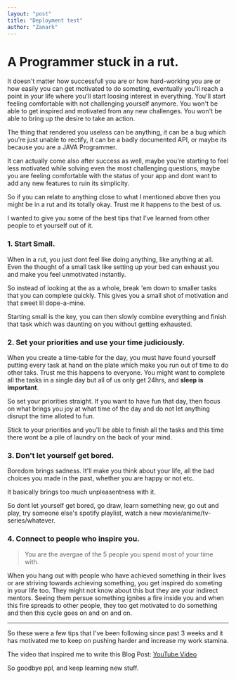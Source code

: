 ```yaml
---
layout: "post"
title: "Deployment test"
author: "Zanark"
---
```


# A Programmer stuck in a rut.

It doesn't matter how successfull you are or how hard-working you are or how easily you can get motivated to do someting, eventually you'll reach a point in your life where you'll start loosing interest in everything. You'll start feeling comfortable with not challenging yourself anymore. You won't be able to get inspired and motivated from any new challenges. You won't be able to bring up the desire to take an action.

The thing that rendered you useless can be anything, it can be a bug which you're just unable to rectify, it can be a badly documented API, or maybe its because you are a JAVA Programmer.

It can actually come also after success as well, maybe you're starting to feel less motivated while solving even the most challenging questions, maybe you are feeling comfortable with the status of your app and dont want to add any new features to ruin its simplicity.

So if you can relate to anything close to what I mentioned above then you might be in a rut and its totally okay. Trust me it happens to the best of us.

I wanted to give you some of the best tips that I've learned from other people to et yourself out of it.

### 1. Start Small.

When in a rut, you just dont feel like doing anything, like anything at all. Even the thought of a small task like setting up your bed can exhaust you and make you feel unmotivated instantly.

So instead of looking at the as a whole, break 'em down to smaller tasks that you can complete quickly. This gives you a small shot of motivation and that sweet lil dope-a-mine.

Starting small is the key, you can then slowly combine everything and finish that task which was daunting on you without getting exhausted.

### 2. Set your priorities and use your time judiciously.

When you create a time-table for the day, you must have found yourself putting every task at hand on the plate which make you run out of time to do other taks. Trust me this happens to everyone. You might want to complete all the tasks in a single day but all of us only get 24hrs, and **sleep is important**.

So set your priorities straight. If you want to have fun that day, then focus on what brings you joy at what time of the day and do not let anything disrupt the time alloted to fun.

Stick to your priorities and you'll be able to finish all the tasks and this time there wont be a pile of laundry on the back of your mind.

### 3. Don't let yourself get bored.

Boredom brings sadness. It'll make you think about your life, all the bad choices you made in the past, whether you are happy or not etc.

It basically brings too much unpleasentness with it.

So dont let yourself get bored, go draw, learn something new, go out and play, try someone else's spotify playlist, watch a new movie/anime/tv-series/whatever.

### 4. Connect to people who inspire you.

> You are the avergae of the 5 people you spend most of your time with.

When you hang out with people who have achieved something in their lives or are striving towards achieving something, you get inspired do someting in your life too. They might not know about this but they are your indirect mentors. Seeing them persue something ignites a fire inside you and when this fire spreads to other people, they too get motivated to do something and then this cycle goes on and on and on.


---

So these were a few tips that I've been following since past 3 weeks and it has motivated me to keep on pushing harder and increase my work stamina.

The video that inspired me to write this Blog Post: [YouTube Video](https://youtu.be/zUr9n0Hy3PA)

So goodbye ppl, and keep learning new stuff.

